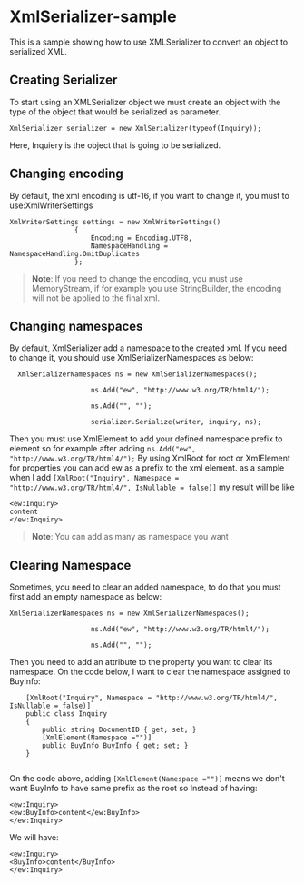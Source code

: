 # XmlSerializer-sample
This is a sample showing how to use XMLSerializer to convert an object to serialized XML.
## Creating Serializer
To start using an XMLSerializer object we must create an object with the type of the object that would be serialized as parameter.
```
XmlSerializer serializer = new XmlSerializer(typeof(Inquiry));
```
Here, Inquiery is the object that is going to be serialized.

## Changing encoding
By default, the xml encoding is utf-16, if you want to change it, you must to use:XmlWriterSettings
```
XmlWriterSettings settings = new XmlWriterSettings()
                {
                    Encoding = Encoding.UTF8,
                    NamespaceHandling = NamespaceHandling.OmitDuplicates
                };
```
> **Note**: If you need to change the encoding, you must use MemoryStream, if for example you use StringBuilder, the encoding will not be applied to the final xml.
## Changing namespaces
By default, XmlSerializer add a namespace to the created xml. If you need to change it, you should use XmlSerializerNamespaces as below:
```
  XmlSerializerNamespaces ns = new XmlSerializerNamespaces();

                    ns.Add("ew", "http://www.w3.org/TR/html4/");

                    ns.Add("", "");

                    serializer.Serialize(writer, inquiry, ns);
```
Then you must use XmlElement to add your defined namespace prefix to element so for example after adding 
```ns.Add("ew", "http://www.w3.org/TR/html4/");```
By using XmlRoot for root or XmlElement for properties you can add ew as a prefix to the xml element. as a sample when I add
```[XmlRoot("Inquiry", Namespace = "http://www.w3.org/TR/html4/", IsNullable = false)]```
my result will be like 
```
<ew:Inquiry>
content
</ew:Inquiry>
```
>**Note**: You can add as many as namespace you want
## Clearing Namespace
Sometimes, you need to clear an added namespace, to do that you must first add an empty namespace as below:
```
XmlSerializerNamespaces ns = new XmlSerializerNamespaces();

                    ns.Add("ew", "http://www.w3.org/TR/html4/");

                    ns.Add("", "");
```
Then you need to add an attribute to the property you want to clear its namespace. On the code below, I want to clear the namespace assigned to BuyInfo:
```
    [XmlRoot("Inquiry", Namespace = "http://www.w3.org/TR/html4/", IsNullable = false)]
    public class Inquiry
    {
        public string DocumentID { get; set; }
        [XmlElement(Namespace ="")]
        public BuyInfo BuyInfo { get; set; }
    }
	
```
On the code above, adding ```[XmlElement(Namespace ="")]``` means we don't want BuyInfo to have same prefix as the root so Instead of having:
```
<ew:Inquiry>
<ew:BuyInfo>content</ew:BuyInfo>
</ew:Inquiry>
```
We will have:
```
<ew:Inquiry>
<BuyInfo>content</BuyInfo>
</ew:Inquiry>
```